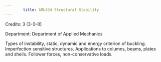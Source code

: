 ```yaml
---
        title: AML834 Structural Stability
---
```

Credits: 3 (3-0-0)

Department: Department of Applied Mechanics

Types of instability, static, dynamic and energy criterion of buckling. Imperfection sensitive structures. Applications to columns, beams, plates and shells. Follower forces, non-conservative loads.